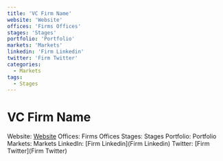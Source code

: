 ```yaml
---
title: 'VC Firm Name'
website: 'Website'
offices: 'Firms Offices'
stages: 'Stages'
portfolio: 'Portfolio'
markets: 'Markets'
linkedin: 'Firm Linkedin'
twitter: 'Firm Twitter'
categories:
  - Markets
tags:
  - Stages
---
```


# VC Firm Name
Website: [Website](Website)
Offices: Firms Offices
Stages: Stages
Portfolio: Portfolio
Markets: Markets
LinkedIn: [Firm Linkedin](Firm Linkedin)
Twitter: [Firm Twitter](Firm Twitter)
